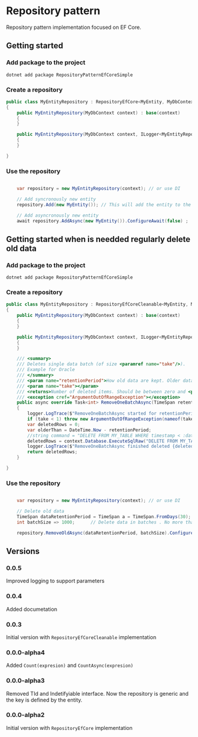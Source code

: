 # Repository pattern

Repository pattern implementation focused on EF Core.

## Getting started

### Add package to the project
```
dotnet add package RepositoryPatternEfCoreSimple
```

### Create a repository
```csharp
public class MyEntityRepository : RepositoryEfCore<MyEntity, MyDbContext>
{
	public MyEntityRepository(MyDbContext context) : base(context)
	{
	}

    public MyEntityRepository(MyDbContext context, ILogger<MyEntityRepository> logger) : base(context, logger)
    {
    }

}
```

### Use the repository
```csharp

	var repository = new MyEntityRepository(context); // or use DI

	// Add syncronously new entity
	repository.Add(new MyEntity());	// This will add the entity to the context and saves the changes

	// Add asyncronously new entity
	await repository.AddAsync(new MyEntity()).ConfigureAwait(false) ;	// This will add the entity to the context and saves the changes asyncronously

```


## Getting started when is needded regularly delete old data


### Add package to the project
```
dotnet add package RepositoryPatternEfCoreSimple
```

### Create a repository
```csharp
public class MyEntityRepository : RepositoryEfCoreCleanable<MyEntity, MyDbContext>
{
	public MyEntityRepository(MyDbContext context) : base(context)
	{
	}

    public MyEntityRepository(MyDbContext context, ILogger<MyEntityRepository> logger) : base(context, logger)
    {
    }

    /// <summary>
    /// Deletes single data batch (of size <paramref name="take"/>). 
    /// Example for Oracle
    /// </summary>
    /// <param name="retentionPeriod">How old data are kept. Older data are deleted</param>
    /// <param name="take"></param>
    /// <returns>Number of deleted items. Should be between zero and <paramref name="take"/></returns>
    /// <exception cref="ArgumentOutOfRangeException"></exception>
    public async override Task<int> RemoveOneBatchAsync(TimeSpan retentionPeriod, int take)
    {
        logger.LogTrace($"RemoveOneBatchAsync started for retentionPeriod {retentionPeriod} and take {take}");
        if (take < 1) throw new ArgumentOutOfRangeException(nameof(take));
        var deletedRows = 0;
        var olderThan = DateTime.Now - retentionPeriod;
        //string command = "DELETE FROM MY_TABLE WHERE timestamp < :date"; // replace MY_TABLE by your table name
        deletedRows = context.Database.ExecuteSqlRaw("DELETE FROM MY_TABLE where ROWNUM <= {0} and  timestamp < {1}", take, olderThan);
        logger.LogTrace($"RemoveOneBatchAsync finished deleted {deletedRows} for retentionPeriod {retentionPeriod} and take {take}");
        return deletedRows;
    }

}
```

### Use the repository
```csharp

	var repository = new MyEntityRepository(context); // or use DI

	// Delete old data
    TimeSpan dataRetentionPeriod = TimeSpan a = TimeSpan.FromDays(30);      // Delete data older than 30 days
    int batchSize => 1000;      // Delete data in batches . No more tha 1000 rows are deleted in one DB transaction

    repository.RemoveOldAsync(dataRetentionPeriod, batchSize).ConfigureAwait(false);

```

## Versions

### 0.0.5
Improved logging to support parameters

### 0.0.4
Added documetation

### 0.0.3
Initial version with `RepositoryEfCoreCleanable` implementation

### 0.0.0-alpha4
Added `Count(expresion)` and `CountAsync(expresion)`

### 0.0.0-alpha3
Removed TId and Indetifyiable interface. Now the repository is generic and the key is defined by the entity.

### 0.0.0-alpha2
Initial version with `RepositoryEfCore` implementation